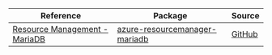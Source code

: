 | Reference | Package | Source |
|---|---|---|
|[Resource Management - MariaDB](resourcemanager-mariadb-readme.md)|[azure-resourcemanager-mariadb](https://repo1.maven.org/maven2/com/azure/resourcemanager/azure-resourcemanager-mariadb)|[GitHub](https://github.com/Azure/azure-sdk-for-java/blob/main/sdk/mariadb/azure-resourcemanager-mariadb)|
